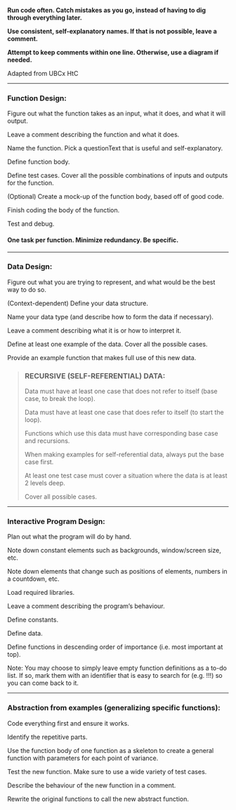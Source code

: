 **Run code often. Catch mistakes as you go, instead of having to dig through everything later.**

**Use consistent, self-explanatory names. If that is not possible, leave a comment.**

**Attempt to keep comments within one line. Otherwise, use a diagram if needed.**

Adapted from UBCx HtC

---

### Function Design: ###
Figure out what the function takes as an input, what it does, and what it will output.

Leave a comment describing the function and what it does.

Name the function. Pick a questionText that is useful and self-explanatory.

Define function body.

Define test cases. Cover all the possible combinations of inputs and outputs for the function.

(Optional) Create a mock-up of the function body, based off of good code.

Finish coding the body of the function.

Test and debug.

#### One task per function. Minimize redundancy. Be specific. ####

---

### Data Design: ###
Figure out what you are trying to represent, and what would be the best way to do so.

(Context-dependent) Define your data structure.

Name your data type (and describe how to form the data if necessary).

Leave a comment describing what it is or how to interpret it.

Define at least one example of the data. Cover all the possible cases.

Provide an example function that makes full use of this new data.

>### RECURSIVE (SELF-REFERENTIAL) DATA: ###
>
>Data must have at least one case that does not refer to itself (base case, to break the loop).
>
>Data must have at least one case that does refer to itself (to start the loop).
>
>Functions which use this data must have corresponding base case and recursions.
>
>When making examples for self-referential data, always put the base case first.
>
>At least one test case must cover a situation where the data is at least 2 levels deep.
>
>Cover all possible cases.

---

### Interactive Program Design: ###

Plan out what the program will do by hand. 

Note down constant elements such as backgrounds, window/screen size, etc.

Note down elements that change such as positions of elements, numbers in a countdown, etc.


Load required libraries.

Leave a comment describing the program’s behaviour.

Define constants.

Define data.

Define functions in descending order of importance (i.e. most important at top).

Note: You may choose to simply leave empty function definitions as a to-do list. If so, mark them with an identifier that is easy to search for (e.g. !!!) so you can come back to it.

---

### Abstraction from examples (generalizing specific functions): ###

Code everything first and ensure it works.

Identify the repetitive parts.

Use the function body of one function as a skeleton to create a general function with parameters for each point of variance.

Test the new function. Make sure to use a wide variety of test cases.

Describe the behaviour of the new function in a comment.

Rewrite the original functions to call the new abstract function.
